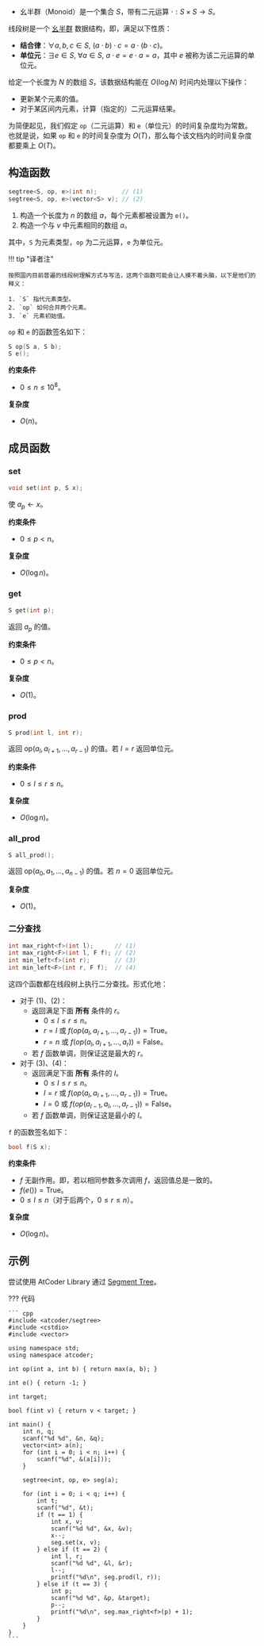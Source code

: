 - 幺半群（Monoid）是一个集合 $S$，带有二元运算 $\cdot : S\times S\to S$。

线段树是一个 [幺半群](https://zh.wikipedia.org/wiki/%E5%B9%BA%E5%8D%8A%E7%BE%A4) 数据结构，即，满足以下性质：

- **结合律**：$\forall a,b,c\in S,\ (a\cdot b)\cdot c = a\cdot (b\cdot c)$。
- **单位元**：$\exists e\in S,\ \forall a\in S,\ a\cdot e = e\cdot a = a$，其中 $e$ 被称为该二元运算的单位元。

给定一个长度为 $N$ 的数组 $S$，该数据结构能在 $O(\log N)$ 时间内处理以下操作：

- 更新某个元素的值。
- 对于某区间内元素，计算（指定的）二元运算结果。

为简便起见，我们假定 `op`（二元运算）和 `e`（单位元）的时间复杂度均为常数。也就是说，如果 `op` 和 `e` 的时间复杂度为 $O(T)$，那么每个该文档内的时间复杂度都要乘上 $O(T)$。

## 构造函数

``` cpp
segtree<S, op, e>(int n);       // (1)
segtree<S, op, e>(vector<S> v); // (2)
```

1. 构造一个长度为 $n$ 的数组 $a$，每个元素都被设置为 `e()`。
2. 构造一个与 $v$ 中元素相同的数组 $a$。

其中，`S` 为元素类型，`op` 为二元运算，`e` 为单位元。

!!! tip "译者注"

    按照国内目前普遍的线段树理解方式与写法，这两个函数可能会让人摸不着头脑，以下是他们的释义：

    1. `S` 指代元素类型。
    2. `op` 如何合并两个元素。
    3. `e` 元素初始值。

`op` 和 `e` 的函数签名如下：

``` cpp
S op(S a, S b);
S e();
```

**约束条件**

- $0\le n\le 10^8$。

**复杂度**

- $O(n)$。

## 成员函数

### set

``` cpp
void set(int p, S x);
```

使 $a_p\gets x$。

**约束条件**

- $0\le p < n$。

**复杂度**

- $O(\log n)$。

### get

``` cpp
S get(int p);
```

返回 $a_p$ 的值。

**约束条件**

- $0\le p < n$。

**复杂度**

- $O(1)$。

### prod

``` cpp
S prod(int l, int r);
```

返回 $\mathrm{op}(a_l, a_{l+1}, \dots, a_{r-1})$ 的值。若 $l=r$ 返回单位元。

**约束条件**

- $0\le l\le r\le n$。

**复杂度**

- $O(\log n)$。

### all_prod

``` cpp
S all_prod();
```

返回 $\mathrm{op}(a_0, a_1, \dots, a_{n-1})$ 的值。若 $n=0$ 返回单位元。

**复杂度**

- $O(1)$。

### 二分查找

``` cpp
int max_right<f>(int l);      // (1)
int max_right<F>(int l, F f); // (2)
int min_left<f>(int r);       // (3)
int min_left<F>(int r, F f);  // (4)
```

这四个函数都在线段树上执行二分查找。形式化地：

- 对于 (1)、(2)：
    - 返回满足下面 **所有** 条件的 $r$。
        - $0\le l\le r\le n$。
        - $r=l$ 或 $f(op(a_l, a_{l+1}, \dots, a_{r-1})) = \mathrm{True}$。
        - $r=n$ 或 $f(op(a_l, a_{l+1}, \dots, a_{r})) = \mathrm{False}$。
    - 若 $f$ 函数单调，则保证这是最大的 $r$。
- 对于 (3)、(4)：
    - 返回满足下面 **所有** 条件的 $l$。
        - $0\le l\le r\le n$。
        - $l=r$ 或 $f(op(a_l, a_{l+1}, \dots, a_{r-1})) = \mathrm{True}$。
        - $l=0$ 或 $f(op(a_{l-1}, a_l, \dots, a_{r-1})) = \mathrm{False}$。
    - 若 $f$ 函数单调，则保证这是最小的 $l$。

`f` 的函数签名如下：

``` cpp
bool f(S x);
```

**约束条件**

- $f$ 无副作用。即，若以相同参数多次调用 $f$，返回值总是一致的。
- $f(e()) = \mathrm{True}$。
- $0\le l\le n$（对于后两个，$0\le r\le n$）。

**复杂度**

- $O(\log n)$。

## 示例

尝试使用 AtCoder Library 通过 [Segment Tree](https://atcoder.jp/contests/practice2/tasks/practice2_j)。

??? 代码

    ``` cpp
    #include <atcoder/segtree>
    #include <cstdio>
    #include <vector>

    using namespace std;
    using namespace atcoder;

    int op(int a, int b) { return max(a, b); }

    int e() { return -1; }

    int target;

    bool f(int v) { return v < target; }

    int main() {
        int n, q;
        scanf("%d %d", &n, &q);
        vector<int> a(n);
        for (int i = 0; i < n; i++) {
            scanf("%d", &(a[i]));
        }

        segtree<int, op, e> seg(a);

        for (int i = 0; i < q; i++) {
            int t;
            scanf("%d", &t);
            if (t == 1) {
                int x, v;
                scanf("%d %d", &x, &v);
                x--;
                seg.set(x, v);
            } else if (t == 2) {
                int l, r;
                scanf("%d %d", &l, &r);
                l--;
                printf("%d\n", seg.prod(l, r));
            } else if (t == 3) {
                int p;
                scanf("%d %d", &p, &target);
                p--;
                printf("%d\n", seg.max_right<f>(p) + 1);
            }
        }
    }
    ```
